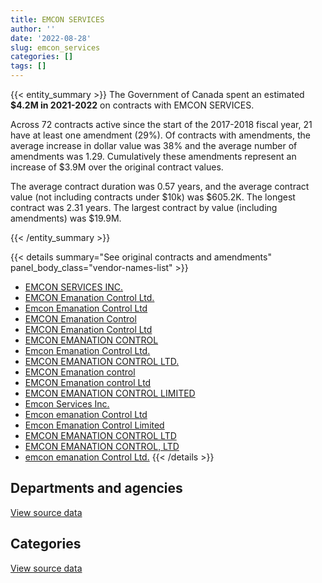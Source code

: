```yaml
---
title: EMCON SERVICES
author: ''
date: '2022-08-28'
slug: emcon_services
categories: []
tags: []
---
```


<script src="/rmarkdown-libs/htmlwidgets/htmlwidgets.js"></script>
<link href="/rmarkdown-libs/datatables-css/datatables-crosstalk.css" rel="stylesheet" />
<script src="/rmarkdown-libs/datatables-binding/datatables.js"></script>
<script src="/rmarkdown-libs/jquery/jquery-3.6.0.min.js"></script>
<link href="/rmarkdown-libs/dt-core-bootstrap/css/dataTables.bootstrap.min.css" rel="stylesheet" />
<link href="/rmarkdown-libs/dt-core-bootstrap/css/dataTables.bootstrap.extra.css" rel="stylesheet" />
<script src="/rmarkdown-libs/dt-core-bootstrap/js/jquery.dataTables.min.js"></script>
<script src="/rmarkdown-libs/dt-core-bootstrap/js/dataTables.bootstrap.min.js"></script>
<link href="/rmarkdown-libs/crosstalk/css/crosstalk.min.css" rel="stylesheet" />
<script src="/rmarkdown-libs/crosstalk/js/crosstalk.min.js"></script>
<script src="/rmarkdown-libs/htmlwidgets/htmlwidgets.js"></script>
<link href="/rmarkdown-libs/datatables-css/datatables-crosstalk.css" rel="stylesheet" />
<script src="/rmarkdown-libs/datatables-binding/datatables.js"></script>
<script src="/rmarkdown-libs/jquery/jquery-3.6.0.min.js"></script>
<link href="/rmarkdown-libs/dt-core-bootstrap/css/dataTables.bootstrap.min.css" rel="stylesheet" />
<link href="/rmarkdown-libs/dt-core-bootstrap/css/dataTables.bootstrap.extra.css" rel="stylesheet" />
<script src="/rmarkdown-libs/dt-core-bootstrap/js/jquery.dataTables.min.js"></script>
<script src="/rmarkdown-libs/dt-core-bootstrap/js/dataTables.bootstrap.min.js"></script>
<link href="/rmarkdown-libs/crosstalk/css/crosstalk.min.css" rel="stylesheet" />
<script src="/rmarkdown-libs/crosstalk/js/crosstalk.min.js"></script>

{{< entity_summary >}}
The Government of Canada spent an estimated **\$4.2M in 2021-2022** on contracts with EMCON SERVICES.

Across 72 contracts active since the start of the 2017-2018 fiscal year, 21 have at least one amendment (29%). Of contracts with amendments, the average increase in dollar value was 38% and the average number of amendments was 1.29. Cumulatively these amendments represent an increase of \$3.9M over the original contract values.

The average contract duration was 0.57 years, and the average contract value (not including contracts under \$10k) was \$605.2K. The longest contract was 2.31 years. The largest contract by value (including amendments) was \$19.9M.

{{< /entity_summary >}}

{{< details summary="See original contracts and amendments" panel_body_class="vendor-names-list" >}}
- [EMCON SERVICES INC.](https://search.open.canada.ca/en/ct/?sort=contract_value_f%20desc&page=1&search_text=%22EMCON%20SERVICES%20INC.%22)
- [EMCON Emanation Control Ltd.](https://search.open.canada.ca/en/ct/?sort=contract_value_f%20desc&page=1&search_text=%22EMCON%20Emanation%20Control%20Ltd.%22)
- [Emcon Emanation Control Ltd](https://search.open.canada.ca/en/ct/?sort=contract_value_f%20desc&page=1&search_text=%22Emcon%20Emanation%20Control%20Ltd%22)
- [EMCON Emanation Control](https://search.open.canada.ca/en/ct/?sort=contract_value_f%20desc&page=1&search_text=%22EMCON%20Emanation%20Control%22)
- [EMCON Emanation Control Ltd](https://search.open.canada.ca/en/ct/?sort=contract_value_f%20desc&page=1&search_text=%22EMCON%20Emanation%20Control%20Ltd%22)
- [EMCON EMANATION CONTROL](https://search.open.canada.ca/en/ct/?sort=contract_value_f%20desc&page=1&search_text=%22EMCON%20EMANATION%20CONTROL%22)
- [Emcon Emanation Control Ltd.](https://search.open.canada.ca/en/ct/?sort=contract_value_f%20desc&page=1&search_text=%22Emcon%20Emanation%20Control%20Ltd.%22)
- [EMCON EMANATION CONTROL LTD.](https://search.open.canada.ca/en/ct/?sort=contract_value_f%20desc&page=1&search_text=%22EMCON%20EMANATION%20CONTROL%20LTD.%22)
- [EMCON Emanation control](https://search.open.canada.ca/en/ct/?sort=contract_value_f%20desc&page=1&search_text=%22EMCON%20Emanation%20control%22)
- [EMCON Emanation control Ltd](https://search.open.canada.ca/en/ct/?sort=contract_value_f%20desc&page=1&search_text=%22EMCON%20Emanation%20control%20Ltd%22)
- [EMCON EMANATION CONTROL LIMITED](https://search.open.canada.ca/en/ct/?sort=contract_value_f%20desc&page=1&search_text=%22EMCON%20EMANATION%20CONTROL%20LIMITED%22)
- [Emcon Services Inc.](https://search.open.canada.ca/en/ct/?sort=contract_value_f%20desc&page=1&search_text=%22Emcon%20Services%20Inc.%22)
- [Emcon emanation Control Ltd](https://search.open.canada.ca/en/ct/?sort=contract_value_f%20desc&page=1&search_text=%22Emcon%20emanation%20Control%20Ltd%22)
- [Emcon Emanation Control Limited](https://search.open.canada.ca/en/ct/?sort=contract_value_f%20desc&page=1&search_text=%22Emcon%20Emanation%20Control%20Limited%22)
- [EMCON EMANATION CONTROL LTD](https://search.open.canada.ca/en/ct/?sort=contract_value_f%20desc&page=1&search_text=%22EMCON%20EMANATION%20CONTROL%20LTD%22)
- [EMCON EMANATION CONTROL, LTD](https://search.open.canada.ca/en/ct/?sort=contract_value_f%20desc&page=1&search_text=%22EMCON%20EMANATION%20CONTROL%2c%20LTD%22)
- [emcon emanation Control Ltd.](https://search.open.canada.ca/en/ct/?sort=contract_value_f%20desc&page=1&search_text=%22emcon%20emanation%20Control%20Ltd.%22)
{{< /details >}}

## Departments and agencies

<div id="htmlwidget-1" style="width:100%;height:auto;" class="datatables html-widget"></div>
<script type="application/json" data-for="htmlwidget-1">{"x":{"style":"bootstrap","filter":"none","vertical":false,"data":[["<a href=\"/departments/atssc-scdata/\">Administrative Tribunals Support Service of Canada<\/a>","<a href=\"/departments/dfatd-maecd/\">Global Affairs Canada<\/a>","<a href=\"/departments/dfo-mpo/\">Fisheries and Oceans Canada<\/a>","<a href=\"/departments/dnd-mdn/\">National Defence<\/a>","<a href=\"/departments/pc/\">Parks Canada<\/a>","<a href=\"/departments/pwgsc-tpsgc/\">Public Services and Procurement Canada<\/a>","<a href=\"/departments/rcmp-grc/\">Royal Canadian Mounted Police<\/a>"],[23698.09,3830395.17,null,5463293.25,null,2591483.32,844512.85],[9365.71,512353.54,null,1253048.33,null,null,732093.1],[null,null,21470,2081762.03,null,null,171760],[null,23870.52,null,3440268.63,283395,null,422055]],"container":"<table class=\"table table-striped table-hover row-border order-column display\">\n  <thead>\n    <tr>\n      <th>Department<\/th>\n      <th>2018-2019<\/th>\n      <th>2019-2020<\/th>\n      <th>2020-2021<\/th>\n      <th>2021-2022<\/th>\n    <\/tr>\n  <\/thead>\n<\/table>","options":{"order":[[4,"desc"]],"pageLength":10,"autoWidth":true,"columnDefs":[{"targets":1,"render":"function(data, type, row, meta) {\n    return type !== 'display' ? data : DTWidget.formatCurrency(data, \"$\", 2, 3, \",\", \".\", true, null);\n  }"},{"targets":2,"render":"function(data, type, row, meta) {\n    return type !== 'display' ? data : DTWidget.formatCurrency(data, \"$\", 2, 3, \",\", \".\", true, null);\n  }"},{"targets":3,"render":"function(data, type, row, meta) {\n    return type !== 'display' ? data : DTWidget.formatCurrency(data, \"$\", 2, 3, \",\", \".\", true, null);\n  }"},{"targets":4,"render":"function(data, type, row, meta) {\n    return type !== 'display' ? data : DTWidget.formatCurrency(data, \"$\", 2, 3, \",\", \".\", true, null);\n  }"},{"width":"16%","targets":[1,2,3,4]},{"className":"dt-right","targets":[1,2,3,4]}],"orderClasses":false}},"evals":["options.columnDefs.0.render","options.columnDefs.1.render","options.columnDefs.2.render","options.columnDefs.3.render"],"jsHooks":[]}</script>
<p class="text-right">
<a href="https://github.com/GoC-Spending/contracts-data/tree/main/data/out/vendors/emcon_services/summary_by_fiscal_year_by_department.csv" class="source-data-link btn btn-link">View source data</a>
</p>

## Categories

<div id="htmlwidget-2" style="width:100%;height:auto;" class="datatables html-widget"></div>
<script type="application/json" data-for="htmlwidget-2">{"x":{"style":"bootstrap","filter":"none","vertical":false,"data":[["<a href=\"/categories/facilities_and_construction/\">Facilities and construction<\/a>","<a href=\"/categories/office_management/\">Office management<\/a>","<a href=\"/categories/defence/\">Defence<\/a>","<a href=\"/categories/information_technology/\">Information technology<\/a>","<a href=\"/categories/industrial_products_and_services/\">Industrial products and services<\/a>"],[2591483.32,829711.06,4633582.19,4698606.1,null],[null,34384.55,1253048.33,1219427.8,null],[null,null,2081762.03,193230,null],[null,null,3440268.63,425020.52,304300]],"container":"<table class=\"table table-striped table-hover row-border order-column display\">\n  <thead>\n    <tr>\n      <th>Category<\/th>\n      <th>2018-2019<\/th>\n      <th>2019-2020<\/th>\n      <th>2020-2021<\/th>\n      <th>2021-2022<\/th>\n    <\/tr>\n  <\/thead>\n<\/table>","options":{"order":[[4,"desc"]],"dom":"t","pageLength":30,"autoWidth":true,"columnDefs":[{"targets":1,"render":"function(data, type, row, meta) {\n    return type !== 'display' ? data : DTWidget.formatCurrency(data, \"$\", 2, 3, \",\", \".\", true, null);\n  }"},{"targets":2,"render":"function(data, type, row, meta) {\n    return type !== 'display' ? data : DTWidget.formatCurrency(data, \"$\", 2, 3, \",\", \".\", true, null);\n  }"},{"targets":3,"render":"function(data, type, row, meta) {\n    return type !== 'display' ? data : DTWidget.formatCurrency(data, \"$\", 2, 3, \",\", \".\", true, null);\n  }"},{"targets":4,"render":"function(data, type, row, meta) {\n    return type !== 'display' ? data : DTWidget.formatCurrency(data, \"$\", 2, 3, \",\", \".\", true, null);\n  }"},{"width":"16%","targets":[1,2,3,4]},{"className":"dt-right","targets":[1,2,3,4]}],"orderClasses":false,"lengthMenu":[10,25,30,50,100]}},"evals":["options.columnDefs.0.render","options.columnDefs.1.render","options.columnDefs.2.render","options.columnDefs.3.render"],"jsHooks":[]}</script>
<p class="text-right">
<a href="https://github.com/GoC-Spending/contracts-data/tree/main/data/out/vendors/emcon_services/summary_by_fiscal_year_by_category.csv" class="source-data-link btn btn-link">View source data</a>
</p>
